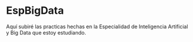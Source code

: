 # EspBigData
Aquí subiré las practicas hechas en la Especialidad de Inteligencia Artificial y Big Data que estoy estudiando.
